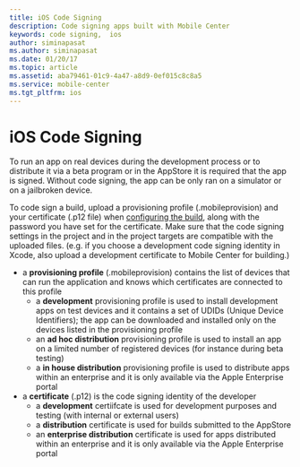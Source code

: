 ```yaml
---
title: iOS Code Signing
description: Code signing apps built with Mobile Center
keywords: code signing,  ios
author: siminapasat
ms.author: siminapasat
ms.date: 01/20/17
ms.topic: article
ms.assetid: aba79461-01c9-4a47-a8d9-0ef015c8c8a5
ms.service: mobile-center
ms.tgt_pltfrm: ios
---
```


# iOS Code Signing

To run an app on real devices during the development process or to distribute it via a beta program or in the AppStore it is required that the app is signed. Without code signing, the app can be only ran on a simulator or on a jailbroken device.

To code sign a build, upload a provisioning profile (.mobileprovision) and your certificate (.p12 file) when [configuring the build](../first-build/index.md), along with the password you have set for the certificate. Make sure that the code signing settings in the project and in the project targets are compatible with the uploaded files. (e.g. if you choose a development code signing identity in Xcode, also upload a development certificate to Mobile Center for building.)
* a **provisioning profile** (.mobileprovision) contains the list of devices that can run the application and knows which certificates are connected to this profile
    * a **development** provisioning profile is used to install development apps on test devices and it contains a set of UDIDs (Unique Device Identifiers); the app can be downloaded and installed only on the devices listed in the provisioning profile
    * an **ad hoc distribution** provisioning profile is used to install an app on a limited number of registered devices (for instance during beta testing)
    * a **in house distribution** provisioning profile is used to distribute apps within an enterprise and it is only available via the Apple Enterprise portal
* a **certificate** (.p12) is the code signing identity of the developer
    * a **development** certiifcate is used for development purposes and testing (with internal or external users)
    * a **distribution** certificate is used for builds submitted to the AppStore
    * an **enterprise distribution** certificate is used for apps distributed within an enterprise and it is only available via the Apple Enterprise portal
